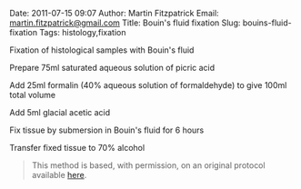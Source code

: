 Date: 2011-07-15 09:07
Author: Martin Fitzpatrick
Email: martin.fitzpatrick@gmail.com
Title: Bouin&#39;s fluid fixation
Slug: bouins-fluid-fixation
Tags: histology,fixation

Fixation of histological samples with Bouin's fluid









Prepare 75ml saturated aqueous solution of picric acid



Add 25ml formalin (40% aqueous solution of formaldehyde) to give 100ml total volume



Add 5ml glacial acetic acid



Fix tissue by submersion in Bouin's fluid for 6 hours



Transfer fixed tissue to 70% alcohol







>This method is based, with permission, on an original protocol available [here](http://www.bristol.ac.uk/vetpath/cpl/histfix.htm).

